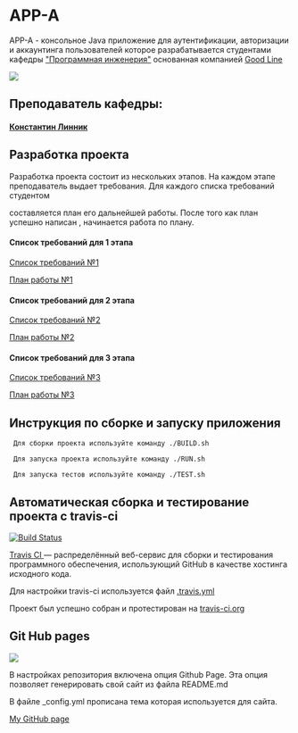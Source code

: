  # APP-A 

 APP-A - консольное Java приложение для аутентификации, авторизации и аккаунтинга пользователей которое разрабатывается студентами кафедры <a href="http://kafedra-goodline.info/software-engineering">"Программная инженерия"</a> основанная компанией <a href="https://goodline.info/">Good Line</a>

<img src="https://user-images.githubusercontent.com/32132937/32546326-4c3face0-c4b1-11e7-887e-99a4efd30703.jpg">

## Преподаватель кафедры:

#### <a href="https://github.com/theaspect"><b>Константин Линник</b></a>
     
## Разработка проекта

 Разработка проекта состоит из нескольких этапов. На каждом этапе преподаватель выдает требования. Для каждого списка требований студентом 

 составляется план его дальнейшей работы. После того как план успешно написан , начинается работа по плану.
    
#### Список требований для 1 этапа

<a href="https://docs.google.com/document/d/1iRLP4Ny7FlIds6QWtQvfYvHsetl9Qgc6cYLETVAGqUY/edit">Список требований №1</a>

[План работы  №1](Roadmap1.md)

#### Список требований для 2 этапа

<a href="https://docs.google.com/document/d/16bcm3DMuo7p__102sDtBn3YqOk5ezetShYxHvH62Ec0/edit">Список требований №2</a>

[План работы  №2](Roadmap2.md)

#### Список требований для 3 этапа

<a href="https://docs.google.com/document/d/19TgIK3O9X2VsB9FsjxifAdg3XclFzyJ9JdsWUaCv-RI/edit?usp=sharing">Список требований №3</a>

[План работы  №3](Roadmap3.md)

## Инструкция по сборке и запуску приложения

     Для сборки проекта используйте команду ./BUILD.sh

     Для запуска проекта используйте команду ./RUN.sh

     Для запуска тестов используйте команду ./TEST.sh
   
## Автоматическая сборка и тестирование проекта с travis-ci  

[![Build Status](https://travis-ci.org/Roman0532/App-A.svg?branch=master)](https://travis-ci.org/Roman0532/App-A)

<a href="https://travis-ci.org/">Travis CI </a> — распределённый веб-сервис для сборки и тестирования программного обеспечения, использующий GitHub в качестве хостинга исходного кода.

Для настройки travis-ci используется файл <a href="https://github.com/Roman0532/App-A/blob/master/.travis.yml">.travis.yml</a>

Проект был успешно собран и протестирован на <a href="https://travis-ci.org/">travis-ci.org</a>
     
## Git Hub pages 
<img src="https://user-images.githubusercontent.com/32132937/32547212-0ea77ec8-c4b4-11e7-90b7-a915504b6d15.jpg">

В настройках репозитория включена опция Github Page. 
Эта опция позволяет генерировать свой сайт из файла README.md

В файле _config.yml прописана тема которая используется для сайта.

<a href="https://roman0532.github.io/App-A/">My GitHub page<a/>

